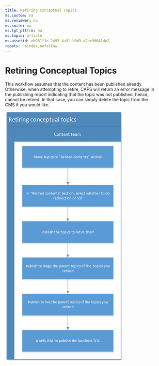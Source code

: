 ```yaml
---
title: Retiring Conceptual Topics
ms.custom: na
ms.reviewer: na
ms.suite: na
ms.tgt_pltfrm: na
ms.topic: article
ms.assetid: eb981f1e-2493-4a91-b0d3-a2ee30041de2
robots: noindex,nofollow
---
```

# Retiring Conceptual Topics
This workflow assumes that the content has been published already. Otherwise, when attempting to retire, CAPS will return an error message in the publishing report indicating that the topic was not published, hence, cannot be retired. In that case, you can simply delete the topic from the CMS if you would like. 

![Retiring Conceptual Topics](../Image/Publishing-Workflows/Retiring-Conceptual-Topics.png)